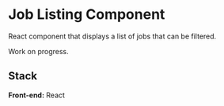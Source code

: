 
# Job Listing Component

React component that displays a list of jobs that can be filtered.

Work on progress.


## Stack

**Front-end:** React


